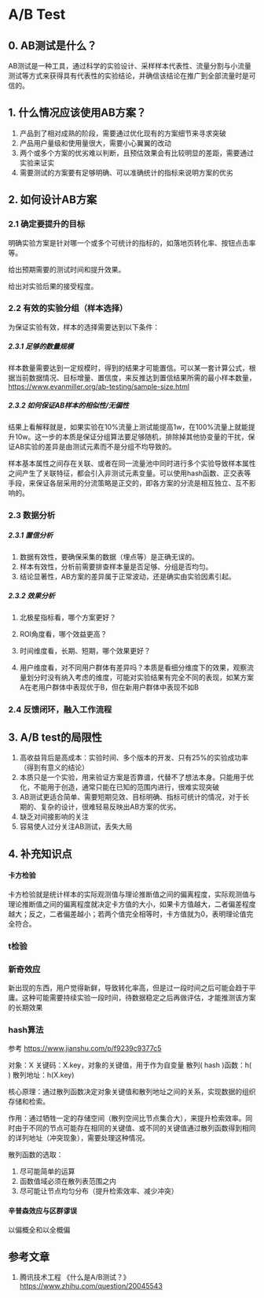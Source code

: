 # A/B Test



## 0. AB测试是什么？

AB测试是一种工具，通过科学的实验设计、采样样本代表性、流量分割与小流量测试等方式来获得具有代表性的实验结论，并确信该结论在推广到全部流量时是可信的。



## 1. 什么情况应该使用AB方案？

1. 产品到了相对成熟的阶段，需要通过优化现有的方案细节来寻求突破
2. 产品用户量级和使用量很大，需要小心翼翼的改动
3. 两个或多个方案的优劣难以判断，且预估效果会有比较明显的差距，需要通过实验来证实
4. 需要测试的方案要有足够明确、可以准确统计的指标来说明方案的优劣



## 2. 如何设计AB方案

### 2.1 确定要提升的目标

明确实验方案是针对哪一个或多个可统计的指标的，如落地页转化率、按钮点击率等。

给出预期需要的测试时间和提升效果。

给出对实验后果的接受程度。

### 2.2 有效的实验分组（样本选择）

为保证实验有效，样本的选择需要达到以下条件：

##### 2.3.1 足够的数量规模

样本数量需要达到一定规模时，得到的结果才可能置信。可以某一套计算公式，根据当前数据情况、目标增量、置信度，来反推达到置信结果所需的最小样本数量，https://www.evanmiller.org/ab-testing/sample-size.html

##### 2.3.2 如何保证AB样本的相似性/无偏性

结果上看解释就是，如果实验在10%流量上测试能提高1w，在100%流量上就能提升10w。这一步的本质是保证分组算法要足够随机，排除掉其他协变量的干扰，保证AB实验的差异是由测试元素而不是分组不均导致的。

样本基本属性之间存在关联、或者在同一流量池中同时进行多个实验导致样本属性之间产生了关联特征，都会引入非测试元素变量。可以使用hash函数、正交表等手段，来保证各层采用的分流策略是正交的，即各方案的分流是相互独立、互不影响的。



### 2.3 数据分析

##### 2.3.1 置信分析

1. 数据有效性，要确保采集的数据（埋点等）是正确无误的。
2. 样本有效性，分析前需要排查样本量是否足够、分组是否均匀。
3. 结论显著性，AB方案的差异属于正常波动，还是确实由实验因素引起。

##### 2.3.2 效果分析

1. 北极星指标看，哪个方案更好？

2. ROI角度看，哪个效益更高？

3. 时间维度看，长期、短期，哪个效果更好？

4. 用户维度看，对不同用户群体有差异吗？本质是看细分维度下的效果，观察流量划分时没有纳入考虑的维度，可能对实验结果有完全不同的表现，如某方案A在老用户群体中表现优于B，但在新用户群体中表现不如B

    

### 2.4 反馈闭环，融入工作流程





## 3. A/B test的局限性

1. 高收益背后是高成本：实验时间、多个版本的开发、只有25%的实验成功率（得到有意义的结论）
2. 本质只是一个实验，用来验证方案是否靠谱，代替不了想法本身。只能用于优化，不能用于创造，通常只能在已知的范围内进行，很难实现突破
3. AB测试更适合简单、需要短期见效、目标明确、指标可统计的情况，对于长期的、复杂的设计，很难轻易反映出AB方案的优劣。
4. 缺乏对间接影响的关注
5. 容易使人过分关注AB测试，丢失大局



## 4. 补充知识点

#### 卡方检验

卡方检验就是统计样本的实际观测值与理论推断值之间的偏离程度，实际观测值与理论推断值之间的偏离程度就决定卡方值的大小，如果卡方值越大，二者偏差程度越大；反之，二者偏差越小；若两个值完全相等时，卡方值就为0，表明理论值完全符合。

### t检验



### 新奇效应

新出现的东西，用户觉得新鲜，导致转化率高，但是过一段时间之后可能会趋于平庸。这种可能需要持续实验一段时间，待数据稳定之后再做评估，才能推测该方案的长期效果



### hash算法

参考 https://www.jianshu.com/p/f9239c9377c5

对象：X
关键码：X.key，对象的关键值，用于作为自变量
散列( hash )函数：h( )
散列地址：h(X.key)

核心原理：通过散列函数决定对象关键值和散列地址之间的关系，实现数据的组织存储和检索。

作用：通过牺牲一定的存储空间（散列空间比节点集合大），来提升检索效率。同时由于不同的节点可能存在相同的关键值、或不同的关键值通过散列函数得到相同的详列地址（冲突现象），需要处理这种情况。

散列函数的选取：

1. 尽可能简单的运算
2. 函数值域必须在散列表范围之内
3. 尽可能让节点均匀分布（提升检索效率、减少冲突）



#### 辛普森效应与区群谬误

以偏概全和以全概偏



## 参考文章

1. 腾讯技术工程 《什么是A/B测试？》https://www.zhihu.com/question/20045543